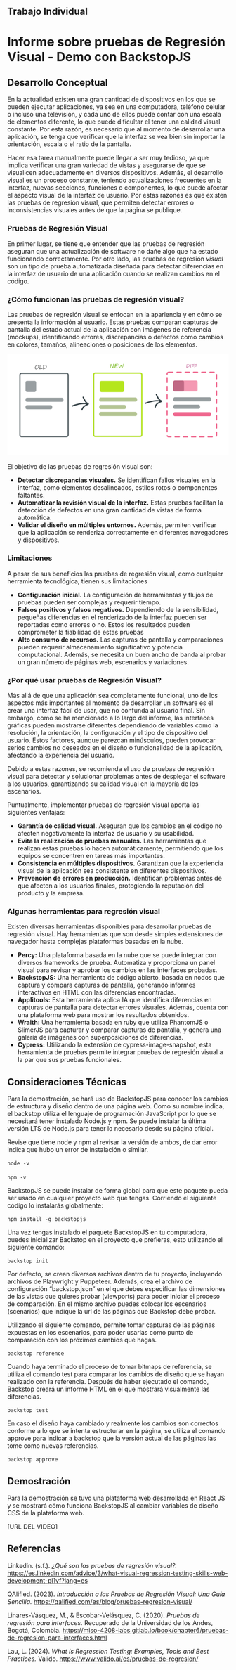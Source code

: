 
## Trabajo Individual

# Informe sobre pruebas de Regresión Visual - Demo con BackstopJS

## Desarrollo Conceptual

En la actualidad existen una gran cantidad de dispositivos en los que se pueden ejecutar aplicaciones, ya sea en una computadora, teléfono celular o incluso una televisión, y cada uno de ellos puede contar con una escala de elementos diferente, lo que puede dificultar el tener una calidad visual constante. Por esta razón, es necesario que al momento de desarrollar una aplicación, se tenga que verificar que la interfaz se vea bien sin importar la orientación, escala o el ratio de la pantalla.

Hacer esa tarea manualmente puede llegar a ser muy tedioso, ya que implica verificar una gran variedad de vistas y asegurarse de que se visualicen adecuadamente en diversos dispositivos. Además, el desarrollo visual es un proceso constante, teniendo actualizaciones frecuentes en la interfaz, nuevas secciones, funciones o componentes, lo que puede afectar el aspecto visual de la interfaz de usuario. Por estas razones es que existen las pruebas de regresión visual, que permiten detectar errores o inconsistencias visuales antes de que la página se publique.

### Pruebas de Regresión Visual

En primer lugar, se tiene que entender que las pruebas de regresión aseguran que una actualización de software no dañe algo que ha estado funcionando correctamente. Por otro lado, las pruebas de regresión _visual_ son un tipo de prueba automatizada diseñada para detectar diferencias en la interfaz de usuario de una aplicación cuando se realizan cambios en el código.

### ¿Cómo funcionan las pruebas de regresión visual?

Las pruebas de regresión visual se enfocan en la apariencia y en cómo se presenta la información al usuario. Estas pruebas comparan capturas de pantalla del estado actual de la aplicación con imágenes de referencia (mockups), identificando errores, discrepancias o defectos como cambios en colores, tamaños, alineaciones o posiciones de los elementos.

![Imagen Regresión Visual](./imagenRegresionVisual.png)

El objetivo de las pruebas de regresión visual son:

- **Detectar discrepancias visuales.** Se identifican fallos visuales en la interfaz, como elementos desalineados, estilos rotos o componentes faltantes.
- **Automatizar la revisión visual de la interfaz.** Estas pruebas facilitan la detección de defectos en una gran cantidad de vistas de forma automática.
- **Validar el diseño en múltiples entornos.** Además, permiten verificar que la aplicación se renderiza correctamente en diferentes navegadores y dispositivos.

### Limitaciones

A pesar de sus beneficios las pruebas de regresión visual, como cualquier herramienta tecnológica, tienen sus limitaciones

- **Configuración inicial.** La configuración de herramientas y flujos de pruebas pueden ser complejas y requerir tiempo.
- **Falsos positivos y falsos negativos.** Dependiendo de la sensibilidad, pequeñas diferencias en el renderizado de la interfaz pueden ser reportadas como errores o no. Estos los resultados pueden comprometer la fiabilidad de estas pruebas
- **Alto consumo de recursos.** Las capturas de pantalla y comparaciones pueden requerir almacenamiento significativo y potencia computacional. Además, se necesita un buen ancho de banda al probar un gran número de páginas web, escenarios y variaciones.

### ¿Por qué usar pruebas de Regresión Visual?

Más allá de que una aplicación sea completamente funcional, uno de los aspectos más importantes al momento de desarrollar un software es el crear una interfaz fácil de usar, que no confunda al usuario final. Sin embargo, como se ha mencionado a lo largo del informe, las interfaces gráficas pueden mostrarse diferentes dependiendo de variables como la resolución, la orientación, la configuración y el tipo de dispositivo del usuario. Estos factores, aunque parezcan minúsculos, pueden provocar serios cambios no deseados en el diseño o funcionalidad de la aplicación, afectando la experiencia del usuario.

Debido a estas razones, se recomienda el uso de pruebas de regresión visual para detectar y solucionar problemas antes de desplegar el software a los usuarios, garantizando su calidad visual en la mayoría de los escenarios.

Puntualmente, implementar pruebas de regresión visual aporta las siguientes ventajas:

- **Garantía de calidad visual.** Aseguran que los cambios en el código no afecten negativamente la interfaz de usuario y su usabilidad.
- **Evita la realización de pruebas manuales.** Las herramientas que realizan estas pruebas lo hacen automáticamente, permitiendo que los equipos se concentren en tareas más importantes.
- **Consistencia en múltiples dispositivos.** Garantizan que la experiencia visual de la aplicación sea consistente en diferentes dispositivos.
- **Prevención de errores en producción.** Identifican problemas antes de que afecten a los usuarios finales, protegiendo la reputación del producto y la empresa.

### Algunas herramientas para regresión visual

Existen diversas herramientas disponibles para desarrollar pruebas de regresión visual. Hay herramientas que son desde simples extensiones de navegador hasta complejas plataformas basadas en la nube.

- **Percy:** Una plataforma basada en la nube que se puede integrar con diversos frameworks de prueba. Automatiza y proporciona un panel visual para revisar y aprobar los cambios en las interfaces probadas.
- **BackstopJS:** Una herramienta de código abierto, basada en nodos que captura y compara capturas de pantalla, generando informes interactivos en HTML con las diferencias encontradas.
- **Applitools:** Esta herramienta aplica IA que identifica diferencias en capturas de pantalla para detectar errores visuales. Además, cuenta con una plataforma web para mostrar los resultados obtenidos.
- **Wraith:** Una herramienta basada en ruby que utiliza PhantomJS o SlimerJS para capturar y comparar capturas de pantalla, y genera una galería de imágenes con superposiciones de diferencias.
- **Cypress:** Utilizando la extensión de cypress-image-snapshot, esta herramienta de pruebas permite integrar pruebas de regresión visual a la par que sus pruebas funcionales.

## Consideraciones Técnicas

Para la demostración, se hará uso de BackstopJS para conocer los cambios de estructura y diseño dentro de una página web. Como su nombre indica, el backstop utiliza el lenguaje de programación JavaScript por lo que se necesitará tener instalado Node.js y npm. Se puede instalar la última versión LTS de Node.js para tener lo necesario desde su página oficial.

Revise que tiene node y npm al revisar la versión de ambos, de dar error indica que hubo un error de instalación o similar.

~~~
node -v

npm -v
~~~

BackstopJS se puede instalar de forma global para que este paquete pueda ser usado en cualquier proyecto web que tengas. Corriendo el siguiente código lo instalarás globalmente:

~~~
npm install -g backstopjs
~~~

Una vez tengas instalado el paquete BackstopJS en tu computadora, puedes inicializar Backstop en el proyecto que prefieras, esto utilizando el siguiente comando:

~~~
backstop init
~~~

Por defecto, se crean diversos archivos dentro de tu proyecto, incluyendo archivos de Playwright y Puppeteer. Además, crea el archivo de configuración “backstop.json” en el que debes especificar las dimensiones de las vistas que quieres probar (viewports) para poder iniciar el proceso de comparación. En el mismo archivo puedes colocar los escenarios (scenarios) que indique la url de las páginas que Backstop debe probar.

Utilizando el siguiente comando, permite tomar capturas de las páginas expuestas en los escenarios, para poder usarlas como punto de comparación con los próximos cambios que hagas.

~~~
backstop reference
~~~

Cuando haya terminado el proceso de tomar bitmaps de referencia, se utiliza el comando test para comparar los cambios de diseño que se hayan realizado con la referencia. Después de haber ejecutado el comando, Backstop creará un informe HTML en el que mostrará visualmente las diferencias.

~~~
backstop test
~~~

En caso el diseño haya cambiado y realmente los cambios son correctos conforme a lo que se intenta estructurar en la página, se utiliza el comando approve para indicar a backstop que la versión actual de las páginas las tome como nuevas referencias.

~~~
backstop approve
~~~

## Demostración

Para la demostración se tuvo una plataforma web desarrollada en React JS y se mostrará cómo funciona BackstopJS al cambiar variables de diseño CSS de la plataforma web.

\[URL DEL VIDEO\]

## Referencias

Linkedin. (s.f.). _¿Qué son las pruebas de regresión visual?._ <https://es.linkedin.com/advice/3/what-visual-regression-testing-skills-web-development-pl1vf?lang=es>

QAlified. (2023). _Introducción a las Pruebas de Regresión Visual: Una Guía Sencilla._ <https://qalified.com/es/blog/pruebas-regresion-visual/>

Linares-Vásquez, M., & Escobar-Velásquez, C. (2020). _Pruebas de regresión para interfaces._ Recuperado de la Universidad de los Andes, Bogotá, Colombia. <https://miso-4208-labs.gitlab.io/book/chapter6/pruebas-de-regresion-para-interfaces.html>

Lau, L. (2024). _What Is Regression Testing: Examples, Tools and Best Practices._ Valido. <https://www.valido.ai/es/pruebas-de-regresion/>